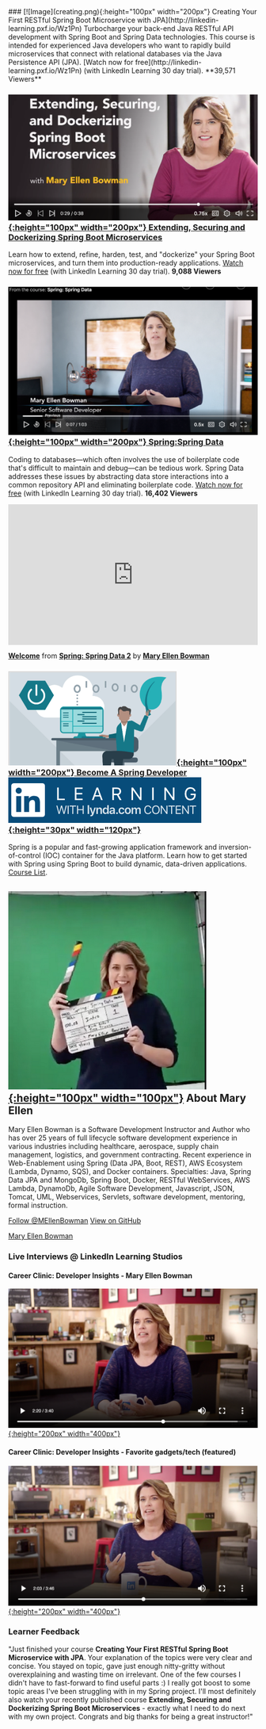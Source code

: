 <script type="text/javascript" src="https://platform.linkedin.com/badges/js/profile.js" async defer></script>
<meta name='ir-site-verification-token' value='-693129333' />
### [![Image](creating.png){:height="100px" width="200px"}   Creating Your First RESTful Spring Boot Microservice with JPA](http://linkedin-learning.pxf.io/Wz1Pn)
Turbocharge your back-end Java RESTful API development with Spring Boot and Spring Data technologies. This course is intended for experienced Java developers who want to rapidly build microservices that connect with relational databases via the Java Persistence API (JPA). [Watch now for free](http://linkedin-learning.pxf.io/Wz1Pn) (with LinkedIn Learning 30 day trial).
**39,571 Viewers** 

### [![Image](extending.png){:height="100px" width="200px"}   Extending, Securing and Dockerizing Spring Boot Microservices ](http://linkedin-learning.pxf.io/3aGqA)
Learn how to extend, refine, harden, test, and "dockerize" your Spring Boot microservices, and turn them into production-ready applications. [Watch now for free](http://linkedin-learning.pxf.io/3aGqA) (with LinkedIn Learning 30 day trial).
**9,088 Viewers**
### [![Image](SpringData.png){:height="100px" width="200px"}   Spring:Spring Data](http://linkedin-learning.pxf.io/dvmPy)
Coding to databases—which often involves the use of boilerplate code that's difficult to maintain and debug—can be tedious work. Spring Data addresses these issues by abstracting data store interactions into a common repository API and eliminating boilerplate code. [Watch now for free](http://linkedin-learning.pxf.io/dvmPy) (with LinkedIn Learning 30 day trial).
**16,402 Viewers**
<div style="position:relative;height:0;padding-bottom:56.25%"><iframe width="640" height="360" src="https://www.linkedin.com/learning/embed/spring-spring-data-2/welcome?claim=AQFkAntdGjlaagAAAW1VVtRd4Lqnr9-D06N5TfBAvIuJdwByZedCX2XzVEOXsCTfZtC_q0pcfMICSqSxO5RrrIwR03_TudOq8aPw8QnkzWurBUP_QSoehRH-YkL9VRy_UWL5q-vOrChrA7qvBy0ypCEv6xRaEdTGu7pJdF9FOyr4FH2q0UbpDc1lz4arsIhEvAmgK_htWkERbmEoIaNCdxHySOsgeY9wA_VNCYXrMNxnCMJC25wP9csxHRG7dqAPPsk84uJbPbiri4IjczwjUv5iOIFencdlva3yzxlqgtwO99mRtbldEntfOcovXXtYu9Jp5gjukGpPvcR3qx5QSZlKh-dljaeVCfy6-LOmfcDFZr132_xr4XpOZZYwQqK59wi83ar0w7Way61xSlUhq990PkuKUFp1vw7FsnSJaqSf_Dx3gIn-HhJq2R0pY4fBXvOxNqmxyDC9zwHUbBu6ler4u8GtZaNGxsjrbxqbsBy3jhnd1AJQmiEwyMLUj_jJtTBSIqKHPSf_MyXVUefoy89d_7yqAN2MdbslrT1HbjY_o6OqDmvYArS15LlB1F609bwclCEmHgCHQJ9rePGCy-tLKLA5sQKn1d6W9qqGCHRNnkvvzNlxdyub1prSMaWOTnQ7gZ-F0El_1Av2W8jevpeh6T3VMt2ApIrYE_kZYEhTbTHPqWDSItEL2u27KJ7sS1fO5k9qqBrRgLGIUZa61Ow_UHJjEIN9P1CnfgxW-A" mozallowfullscreen="true" webkitallowfullscreen="true" allowfullscreen="true" frameborder="0" style="position:absolute;width:100%;height:100%;left:0"></iframe></div><p><strong><a href="https://www.linkedin.com/learning/spring-spring-data-2/welcome?trk=embed_lil" title="Welcome">Welcome</a></strong> from <strong><a href="https://www.linkedin.com/learning/spring-spring-data-2?trk=embed_lil" title="Discover how to easily implement JPA-based repositories using Spring Data JPA. Learn about the Spring Data Commons, JPA for object-relational mapping, querying with Spring Data, and more.">Spring: Spring Data 2</a></strong> by <strong><a href="https://www.linkedin.com/learning/instructors/mary-ellen-bowman?trk=embed_lil">Mary Ellen Bowman</a></strong></p>

### [![Image](LearningPath.png){:height="100px" width="200px"}   Become A Spring Developer](http://linkedin-learning.pxf.io/1kmKB)&nbsp;&nbsp;&nbsp;&nbsp;&nbsp;&nbsp;&nbsp;&nbsp;&nbsp;&nbsp;&nbsp;&nbsp;&nbsp;&nbsp;&nbsp;&nbsp; [![Image](Lil.png){:height="30px" width="120px"}](http://linkedin-learning.pxf.io/KGnQz)
Spring is a popular and fast-growing application framework and inversion-of-control (IOC) container for the Java platform. Learn how to get started with Spring using Spring Boot to build dynamic, data-driven applications. [Course List](http://linkedin-learning.pxf.io/1kmKB).
## [![Image](action.png){:height="100px" width="100px"}](http://maryellenteaches.github.io/action.png)   About Mary Ellen 
Mary Ellen Bowman is a Software Development Instructor and Author who has over 25 years of full lifecycle software development experience in various industries including healthcare, aerospace, supply chain management, logistics, and government contracting. Recent experience in Web-Enablement using Spring (Data JPA, Boot, REST), AWS Ecosystem (Lambda, Dynamo, SQS), and Docker containers.
Specialties: Java, Spring Data JPA and MongoDb, Spring Boot, Docker, RESTful WebServices, AWS Lambda, DynamoDb, Agile Software Development, Javascript, JSON, Tomcat, UML, Webservices, Servlets, software development, mentoring, formal instruction. 

<a href="https://twitter.com/MEllenBowman?ref_src=twsrc%5Etfw" class="twitter-follow-button" data-show-count="false">Follow @MEllenBowman</a><script async src="https://platform.twitter.com/widgets.js" charset="utf-8"></script> <a href="https://github.com/maryellenteaches" class="btn">View on GitHub</a>

<div class="LI-profile-badge"  data-version="v1" data-size="large" data-locale="en_US" data-type="horizontal" data-theme="dark" data-vanity="mebowman"><a class="LI-simple-link" href='http://www.linkedin.com/in/mebowman?trk=profile-badge'>Mary Ellen Bowman</a></div>


### Live Interviews @ LinkedIn Learning Studios

#### Career Clinic: Developer Insights - Mary Ellen Bowman

[![Image](interview.png){:height="200px" width="400px"}](http://linkedin-learning.pxf.io/MV9vN)

#### Career Clinic: Developer Insights - Favorite gadgets/tech (featured)

[![Image](gadgets.png){:height="200px" width="400px"}](http://linkedin-learning.pxf.io/QX5Zo)

### Learner Feedback
"Just finished your course **Creating Your First RESTful Spring Boot Microservice with JPA**. Your explanation of the topics were very clear and concise. You stayed on topic, gave just enough nitty-gritty without overexplaining and wasting time on irrelevant. One of the few courses I didn't have to fast-forward to find useful parts :) I really got boost to some topic areas I've been struggling with in my Spring project. I'll most definitely also watch your recently published course **Extending, Securing and Dockerizing Spring Boot Microservices** - exactly what I need to do next with my own project.
Congrats and big thanks for being a great instructor!"

